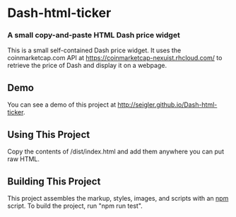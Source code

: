 # Dash-html-ticker
### A small copy-and-paste HTML Dash price widget

This is a small self-contained Dash price widget. It uses the coinmarketcap.com API at https://coinmarketcap-nexuist.rhcloud.com/ to retrieve the price of Dash and display it on a webpage.

## Demo

You can see a demo of this project at http://seigler.github.io/Dash-html-ticker.

## Using This Project

Copy the contents of /dist/index.html and add them anywhere you can put raw HTML.

## Building This Project

This project assembles the markup, styles, images, and scripts with an [npm](https://howtonode.org/introduction-to-npm) script. To build the project, run "npm run test".